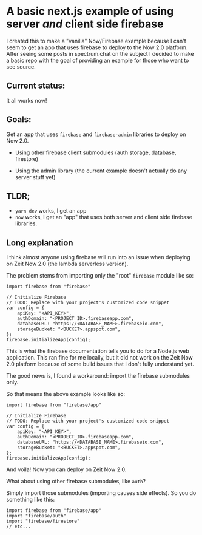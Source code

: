 # A basic next.js example of using server *and* client side firebase

I created this to make a "vanilla" Now/Firebase example because I can't seem to get an app that uses firebase to deploy to the Now 2.0 platform. After seeing some posts in spectrum.chat on the subject I decided to make a basic repo with the goal of providing an example for those who want to see source.

## Current status: 

It all works now!

## Goals: 

Get an app that uses `firebase` and `firebase-admin` libraries to deploy on Now 2.0.

- Using other firebase client submodules (auth storage, database, firestore)

- Using the admin library (the current example doesn't actually do any server stuff yet)

## TLDR;
- `yarn dev` works, I get an app
- `now` works, I get an "app" that uses both server and client side firebase libraries.

## Long explanation

I think almost anyone using firebase will run into an issue when deploying on Zeit Now 2.0 (the lambda serverless version).

The problem stems from importing only the "root" `firebase` module like so:

```
import firebase from "firebase"

// Initialize Firebase
// TODO: Replace with your project's customized code snippet
var config = {
    apiKey: "<API_KEY>",
    authDomain: "<PROJECT_ID>.firebaseapp.com",
    databaseURL: "https://<DATABASE_NAME>.firebaseio.com",
    storageBucket: "<BUCKET>.appspot.com",
};
firebase.initializeApp(config);
```

This is what the firebase documentation tells you to do for a Node.js web application. This ran fine for me locally, but it did not work on the Zeit Now 2.0 platform because of some build issues that I don't fully understand yet. 

The good news is, I found a workaround: import the firebase submodules only.

So that means the above example looks like so:
```
import firebase from "firebase/app"

// Initialize Firebase
// TODO: Replace with your project's customized code snippet
var config = {
    apiKey: "<API_KEY>",
    authDomain: "<PROJECT_ID>.firebaseapp.com",
    databaseURL: "https://<DATABASE_NAME>.firebaseio.com",
    storageBucket: "<BUCKET>.appspot.com",
};
firebase.initializeApp(config);
```

And voila! Now you can deploy on Zeit Now 2.0.

What about using other firebase submodules, like `auth`?

Simply import those submodules (importing causes side effects). So you do something like this:

```
import firebase from "firebase/app"
import "firebase/auth"
import "firebase/firestore"
// etc...
```
